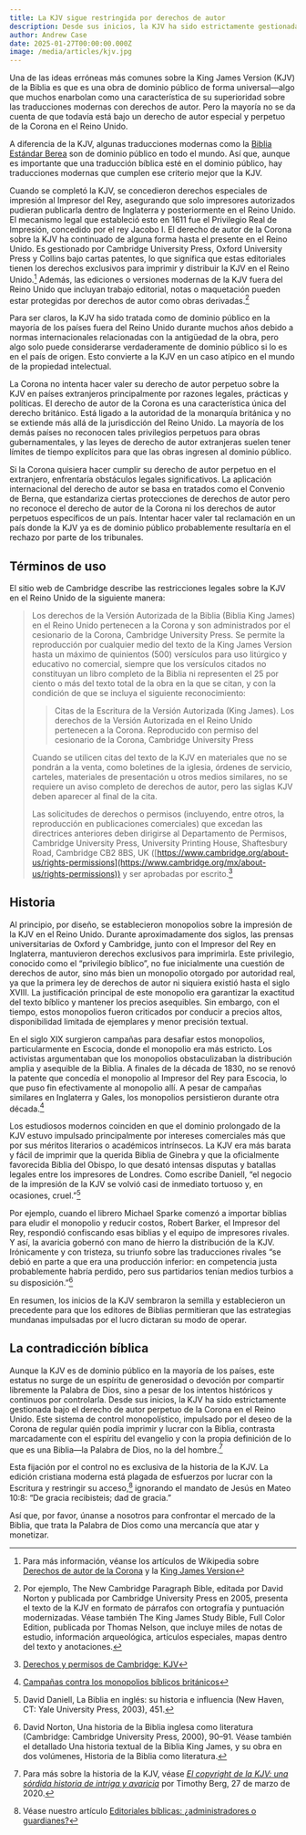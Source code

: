 ```yaml
---
title: La KJV sigue restringida por derechos de autor
description: Desde sus inicios, la KJV ha sido estrictamente gestionada bajo el derecho de autor perpetuo de la Corona en el Reino Unido.
author: Andrew Case
date: 2025-01-27T00:00:00.000Z
image: /media/articles/kjv.jpg
---
```


<podcast-player id="3FiR9triviUgym7Uu79WR8"></podcast-player>

Una de las ideas erróneas más comunes sobre la King James Version (KJV) de la Biblia es que es una obra de dominio público de forma universal—algo que muchos enarbolan como una característica de su superioridad sobre las traducciones modernas con derechos de autor. Pero la mayoría no se da cuenta de que todavía está bajo un derecho de autor especial y perpetuo de la Corona en el Reino Unido.

A diferencia de la KJV, algunas traducciones modernas como la [Biblia Estándar Berea](https://bsb.freely.giving) son de dominio público en todo el mundo. Así que, aunque es importante que una traducción bíblica esté en el dominio público, hay traducciones modernas que cumplen ese criterio mejor que la KJV.

Cuando se completó la KJV, se concedieron derechos especiales de impresión al Impresor del Rey, asegurando que solo impresores autorizados pudieran publicarla dentro de Inglaterra y posteriormente en el Reino Unido. El mecanismo legal que estableció esto en 1611 fue el Privilegio Real de Impresión, concedido por el rey Jacobo I. El derecho de autor de la Corona sobre la KJV ha continuado de alguna forma hasta el presente en el Reino Unido. Es gestionado por Cambridge University Press, Oxford University Press y Collins bajo cartas patentes, lo que significa que estas editoriales tienen los derechos exclusivos para imprimir y distribuir la KJV en el Reino Unido.[^1] Además, las ediciones o versiones modernas de la KJV fuera del Reino Unido que incluyan trabajo editorial, notas o maquetación pueden estar protegidas por derechos de autor como obras derivadas.[^2]

Para ser claros, la KJV ha sido tratada como de dominio público en la mayoría de los países fuera del Reino Unido durante muchos años debido a normas internacionales relacionadas con la antigüedad de la obra, pero algo solo puede considerarse verdaderamente de dominio público si lo es en el país de origen. Esto convierte a la KJV en un caso atípico en el mundo de la propiedad intelectual.

La Corona no intenta hacer valer su derecho de autor perpetuo sobre la KJV en países extranjeros principalmente por razones legales, prácticas y políticas. El derecho de autor de la Corona es una característica única del derecho británico. Está ligado a la autoridad de la monarquía británica y no se extiende más allá de la jurisdicción del Reino Unido. La mayoría de los demás países no reconocen tales privilegios perpetuos para obras gubernamentales, y las leyes de derecho de autor extranjeras suelen tener límites de tiempo explícitos para que las obras ingresen al dominio público.

Si la Corona quisiera hacer cumplir su derecho de autor perpetuo en el extranjero, enfrentaría obstáculos legales significativos. La aplicación internacional del derecho de autor se basa en tratados como el Convenio de Berna, que estandariza ciertas protecciones de derechos de autor pero no reconoce el derecho de autor de la Corona ni los derechos de autor perpetuos específicos de un país. Intentar hacer valer tal reclamación en un país donde la KJV ya es de dominio público probablemente resultaría en el rechazo por parte de los tribunales.


## Términos de uso

El sitio web de Cambridge describe las restricciones legales sobre la KJV en el Reino Unido de la siguiente manera:


> Los derechos de la Versión Autorizada de la Biblia (Biblia King James) en el Reino Unido pertenecen a la Corona y son administrados por el cesionario de la Corona, Cambridge University Press. Se permite la reproducción por cualquier medio del texto de la King James Version hasta un máximo de quinientos (500) versículos para uso litúrgico y educativo no comercial, siempre que los versículos citados no constituyan un libro completo de la Biblia ni representen el 25 por ciento o más del texto total de la obra en la que se citan, y con la condición de que se incluya el siguiente reconocimiento:
>
> > Citas de la Escritura de la Versión Autorizada (King James). Los derechos de la Versión Autorizada en el Reino Unido pertenecen a la Corona. Reproducido con permiso del cesionario de la Corona, Cambridge University Press
>
> Cuando se utilicen citas del texto de la KJV en materiales que no se pondrán a la venta, como boletines de la iglesia, órdenes de servicio, carteles, materiales de presentación u otros medios similares, no se requiere un aviso completo de derechos de autor, pero las siglas KJV deben aparecer al final de la cita.
>
> Las solicitudes de derechos o permisos (incluyendo, entre otros, la reproducción en publicaciones comerciales) que excedan las directrices anteriores deben dirigirse al Departamento de Permisos, Cambridge University Press, University Printing House, Shaftesbury Road, Cambridge CB2 8BS, UK ([https://www.cambridge.org/about-us/rights-permissions](https://www.cambridge.org/mx/about-us/rights-permissions)) y ser aprobadas por escrito.[^3]


## Historia

Al principio, por diseño, se establecieron monopolios sobre la impresión de la KJV en el Reino Unido. Durante aproximadamente dos siglos, las prensas universitarias de Oxford y Cambridge, junto con el Impresor del Rey en Inglaterra, mantuvieron derechos exclusivos para imprimirla. Este privilegio, conocido como el “privilegio bíblico”, no fue inicialmente una cuestión de derechos de autor, sino más bien un monopolio otorgado por autoridad real, ya que la primera ley de derechos de autor ni siquiera existió hasta el siglo XVIII. La justificación principal de este monopolio era garantizar la exactitud del texto bíblico y mantener los precios asequibles. Sin embargo, con el tiempo, estos monopolios fueron criticados por conducir a precios altos, disponibilidad limitada de ejemplares y menor precisión textual.

En el siglo XIX surgieron campañas para desafiar estos monopolios, particularmente en Escocia, donde el monopolio era más estricto. Los activistas argumentaban que los monopolios obstaculizaban la distribución amplia y asequible de la Biblia. A finales de la década de 1830, no se renovó la patente que concedía el monopolio al Impresor del Rey para Escocia, lo que puso fin efectivamente al monopolio allí. A pesar de campañas similares en Inglaterra y Gales, los monopolios persistieron durante otra década.[^4]

Los estudiosos modernos coinciden en que el dominio prolongado de la KJV estuvo impulsado principalmente por intereses comerciales más que por sus méritos literarios o académicos intrínsecos. La KJV era más barata y fácil de imprimir que la querida Biblia de Ginebra y que la oficialmente favorecida Biblia del Obispo, lo que desató intensas disputas y batallas legales entre los impresores de Londres. Como escribe Daniell, “el negocio de la impresión de la KJV se volvió casi de inmediato tortuoso y, en ocasiones, cruel.”[^5]

Por ejemplo, cuando el librero Michael Sparke comenzó a importar biblias para eludir el monopolio y reducir costos, Robert Barker, el Impresor del Rey, respondió confiscando esas biblias y el equipo de impresores rivales. Y así, la avaricia gobernó con mano de hierro la distribución de la KJV. Irónicamente y con tristeza, su triunfo sobre las traducciones rivales “se debió en parte a que era una producción inferior: en competencia justa probablemente habría perdido, pero sus partidarios tenían medios turbios a su disposición.”[^6]

En resumen, los inicios de la KJV sembraron la semilla y establecieron un precedente para que los editores de Biblias permitieran que las estrategias mundanas impulsadas por el lucro dictaran su modo de operar.

## La contradicción bíblica

Aunque la KJV es de dominio público en la mayoría de los países, este estatus no surge de un espíritu de generosidad o devoción por compartir libremente la Palabra de Dios, sino a pesar de los intentos históricos y continuos por controlarla. Desde sus inicios, la KJV ha sido estrictamente gestionada bajo el derecho de autor perpetuo de la Corona en el Reino Unido. Este sistema de control monopolístico, impulsado por el deseo de la Corona de regular quién podía imprimir y lucrar con la Biblia, contrasta marcadamente con el espíritu del evangelio y con la propia definición de lo que es una Biblia—la Palabra de Dios, no la del hombre.[^7]

Esta fijación por el control no es exclusiva de la historia de la KJV. La edición cristiana moderna está plagada de esfuerzos por lucrar con la Escritura y restringir su acceso,[^8] ignorando el mandato de Jesús en Mateo 10:8: “De gracia recibisteis; dad de gracia.”

Así que, por favor, únanse a nosotros para confrontar el mercado de la Biblia, que trata la Palabra de Dios como una mercancía que atar y monetizar.

<YouTube id='EpQRSI-rqjg'></YouTube>


[^1]: Para más información, véanse los artículos de Wikipedia sobre [Derechos de autor de la Corona](https://en.wikipedia.org/wiki/Crown_copyright) y la [King James Version](https://en.wikipedia.org/wiki/King_James_Version)

[^2]: Por ejemplo, The New Cambridge Paragraph Bible, editada por David Norton y publicada por Cambridge University Press en 2005, presenta el texto de la KJV en formato de párrafos con ortografía y puntuación modernizadas. Véase también The King James Study Bible, Full Color Edition, publicada por Thomas Nelson, que incluye miles de notas de estudio, información arqueológica, artículos especiales, mapas dentro del texto y anotaciones.

[^3]: [Derechos y permisos de Cambridge: KJV](https://www.cambridge.org/bibles/about/rights-and-permissions/rights-and-permissions-kjv)

[^4]: [Campañas contra los monopolios bíblicos británicos](https://en.wikipedia.org/wiki/British_Bible_monopolies_campaigns)

[^5]: David Daniell, La Biblia en inglés: su historia e influencia (New Haven, CT: Yale University Press, 2003), 451.

[^6]: David Norton, Una historia de la Biblia inglesa como literatura (Cambridge: Cambridge University Press, 2000), 90–91. Véase también el detallado Una historia textual de la Biblia King James, y su obra en dos volúmenes, Historia de la Biblia como literatura.

[^7]: Para más sobre la historia de la KJV, véase [_El copyright de la KJV: una sórdida historia de intriga y avaricia_](https://kjbhistory.com/the-kjv-copyright-a-sordid-tale-of-intrigue-and-avarice/) por Timothy Berg, 27 de marzo de 2020.

[^8]: Véase nuestro artículo [Editoriales bíblicas: ¿administradores o guardianes?](https://sellingjesus.org/articles/bible-publishers)
